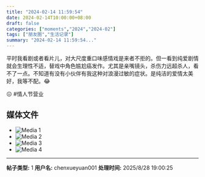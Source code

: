 ```yaml
---
title: "2024-02-14 11:59:54"
date: 2024-02-14T10:00:00+08:00
draft: false
categories: ["moments","2024","2024-02"]
tags: ["朋友圈","生活记录"]
summary: "2024-02-14 11:59:54..."
---
```


平时我看剧或者看片儿，对大尺度重口味感情戏是来者不拒的。但一看到纯爱剧情就会生理性不适，替戏中角色尴尬癌发作。尤其是亲嘴镜头，杀伤力远超杀人，看不了一点。不知道有没有小伙伴有我这种对浪漫过敏的症状。是纯洁的爱情太美好，我等不配。😂

😖 #情人节营业

## 媒体文件

- ![Media 1](/Moments/photos/2024-02-14/202402141159540.jpg)
- ![Media 2](/Moments/photos/2024-02-14/202402141159541.jpg)
- ![Media 3](/Moments/photos/2024-02-14/202402141159542.jpg)
- ![Media 4](/Moments/photos/2024-02-14/202402141159543.jpg)

---

**帖子类型:** 1
**用户名:** chenxueyuan001
**处理时间:** 2025/8/28 19:00:25